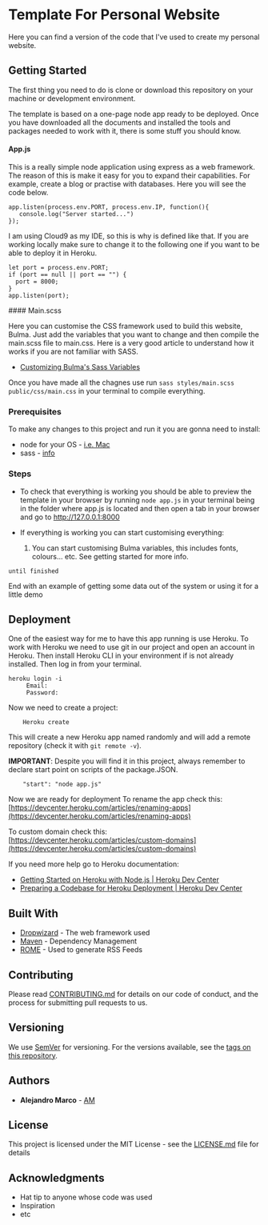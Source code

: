 # Template For Personal Website

Here you can find a version of the code that I've used to create my personal website.

## Getting Started

The first thing you need to do is clone or download this repository on your machine or development environment.

The template is based on a one-page node app ready to be deployed. Once you have downloaded all the documents and installed the
tools and packages needed to work with it, there is some stuff you should know.

#### App.js
This is a really simple node application using express as a web framework. The reason of this is make it easy for you to expand their capabilities. For example, create a blog or practise with databases. Here you will see the code below.

```
app.listen(process.env.PORT, process.env.IP, function(){
   console.log("Server started...")
});

```
I am using Cloud9 as my IDE, so this is why is defined like that. If you are working locally make sure to change it to the following one if you want to be able to deploy it in Heroku.
```
let port = process.env.PORT;
if (port == null || port == "") {
  port = 8000;
}
app.listen(port);
```

#### Main.scss

Here you can customise the CSS framework used to build this website, Bulma. Just add the variables that you want to change and then compile the main.scss file to main.css. Here is a very good article to understand how it works if you are not familiar with SASS.

* [Customizing Bulma's Sass Variables](https://medium.com/@mlars84/customizing-bulmas-sass-variables-725a9588cdd9)

Once you have made all the chagnes use run ```sass styles/main.scss public/css/main.css``` in your terminal to compile everything.




### Prerequisites

To make any changes to this project and run it you are gonna need to install:

* node for your OS - [i.e. Mac](https://www.webucator.com/how-to/how-install-nodejs-on-mac.cfm)
* sass - [info](https://sass-lang.com/install)

### Steps

 * To check that everything is working you should be able to preview the template in your browser by running ```node app.js``` in your terminal being in the folder where app.js is located and then open a tab in your browser and go to http://127.0.0.1:8000

* If everything is working you can start customising everything:

  1. You can start customising Bulma variables, this includes fonts, colours... etc. See getting started for more info.


```
until finished
```

End with an example of getting some data out of the system or using it for a little demo


## Deployment

One of the easiest way for me to have this app running is use Heroku. To work with Heroku we need to use git in our project and open an account in Heroku. Then install Heroku CLI in your environment if is not already installed. Then log in from your terminal.
```
heroku login -i
     Email:
     Password:
```
Now we need to create a project:
```
    Heroku create
```

This will create a new Heroku app named randomly and will add a remote repository (check it with ```git remote -v```).

**IMPORTANT**: Despite you will find it in this project, always remember to declare start point on scripts of the package.JSON.
```
    "start": "node app.js"
```
Now we are ready for deployment
To rename the app check this:
[https://devcenter.heroku.com/articles/renaming-apps](https://devcenter.heroku.com/articles/renaming-apps)

To custom domain check this:
[https://devcenter.heroku.com/articles/custom-domains](https://devcenter.heroku.com/articles/custom-domains)

If you need more help go to Heroku documentation:
* [Getting Started on Heroku with Node.js | Heroku Dev Center](https://devcenter.heroku.com/articles/getting-started-with-nodejs)
* [Preparing a Codebase for Heroku Deployment | Heroku Dev Center](https://devcenter.heroku.com/articles/preparing-a-codebase-for-heroku-deployment)

## Built With

* [Dropwizard](http://www.dropwizard.io/1.0.2/docs/) - The web framework used
* [Maven](https://maven.apache.org/) - Dependency Management
* [ROME](https://rometools.github.io/rome/) - Used to generate RSS Feeds

## Contributing

Please read [CONTRIBUTING.md](https://gist.github.com/PurpleBooth/b24679402957c63ec426) for details on our code of conduct, and the process for submitting pull requests to us.

## Versioning

We use [SemVer](http://semver.org/) for versioning. For the versions available, see the [tags on this repository](https://github.com/your/project/tags).

## Authors

* **Alejandro Marco** - [AM](https://amisdoinghisbest.com)

## License

This project is licensed under the MIT License - see the [LICENSE.md](LICENSE.md) file for details

## Acknowledgments

* Hat tip to anyone whose code was used
* Inspiration
* etc
